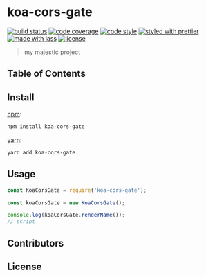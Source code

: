 # koa-cors-gate

[![build status](https://img.shields.io/travis/ladjs/koa-cors-gate.svg)](https://travis-ci.org/ladjs/koa-cors-gate)
[![code coverage](https://img.shields.io/codecov/c/github/ladjs/koa-cors-gate.svg)](https://codecov.io/gh/ladjs/koa-cors-gate)
[![code style](https://img.shields.io/badge/code_style-XO-5ed9c7.svg)](https://github.com/sindresorhus/xo)
[![styled with prettier](https://img.shields.io/badge/styled_with-prettier-ff69b4.svg)](https://github.com/prettier/prettier)
[![made with lass](https://img.shields.io/badge/made_with-lass-95CC28.svg)](https://lass.js.org)
[![license](https://img.shields.io/github/license/ladjs/koa-cors-gate.svg)]()

> my majestic project

## Table of Contents


## Install

[npm][]:

```sh
npm install koa-cors-gate
```

[yarn][]:

```sh
yarn add koa-cors-gate
```


## Usage

```js
const KoaCorsGate = require('koa-cors-gate');

const koaCorsGate = new KoaCorsGate();

console.log(koaCorsGate.renderName());
// script
```


## Contributors


## License


##

[npm]: https://www.npmjs.com/

[yarn]: https://yarnpkg.com/
